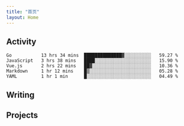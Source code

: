 ```yaml
---
title: "首页"
layout: Home
---
```


## Activity
<!--START_SECTION:waka-->
```text
Go           13 hrs 34 mins  ██████████████▓░░░░░░░░░░   59.27 % 
JavaScript   3 hrs 38 mins   ████░░░░░░░░░░░░░░░░░░░░░   15.90 % 
Vue.js       2 hrs 22 mins   ██▓░░░░░░░░░░░░░░░░░░░░░░   10.36 % 
Markdown     1 hr 12 mins    █▒░░░░░░░░░░░░░░░░░░░░░░░   05.28 % 
YAML         1 hr 1 min      █░░░░░░░░░░░░░░░░░░░░░░░░   04.49 % 
```
<!--END_SECTION:waka-->

## Writing
<PindedPosts />

## Projects
<Projects />
